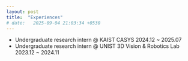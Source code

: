 ```yaml
---
layout: post
title:  "Experiences"
# date:   2025-09-04 21:03:34 +0530
---
```

- Undergraduate research intern @ KAIST CASYS 2024.12 ~ 2025.07
- Undergraduate research intern @ UNIST 3D Vision & Robotics Lab 2023.12 ~ 2024.11